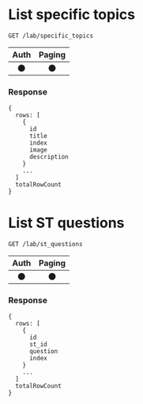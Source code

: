 # List specific topics
```
GET /lab/specific_topics
```

| Auth | Paging |
| :---: | :---: |
| 🌑 | 🌑 |

### Response
```
{
  rows: [
    {
      id
      title
      index
      image
      description
    }
    ...
  ]
  totalRowCount
}
```

# List ST questions
```
GET /lab/st_questions
```

| Auth | Paging |
| :---: | :---: |
| 🌑 | 🌑 |

### Response
```
{
  rows: [
    {
      id
      st_id
      question
      index
    }
    ...
  ]
  totalRowCount
}
```
